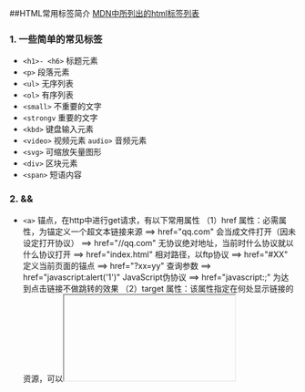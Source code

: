 ##HTML常用标签简介
[MDN中所列出的html标签列表](https://developer.mozilla.org/zh-CN/docs/Web/HTML/Element)
### 1. 一些简单的常见标签
- `<h1>- <h6>` 标题元素
- `<p>` 段落元素
- `<ul>` 无序列表
- `<ol>` 有序列表
- `<small>` 不重要的文字
- `<strongv` 重要的文字
- `<kbd>` 键盘输入元素
- `<video>` 视频元素 `audio>` 音频元素
- `<svg>` 可缩放矢量图形
- `<div>` 区块元素
- `<span>` 短语内容
### 2. <a>&&<ifram> 
- `<a>` 锚点，在http中进行get请求，有以下常用属性
（1）href 属性：必需属性，为锚定义一个超文本链接来源
==> href="qq.com" 会当成文件打开（因未设定打开协议）
==> href="//qq.com" 无协议绝对地址，当前时什么协议就以什么协议打开
==> href="index.html" 相对路径，以ftp协议
==> href="#XX" 定义当前页面的锚点
==> href="?xx=yy" 查询参数
==> href="javascript:alert('1')" JavaScript伪协议
==> href="javascript:;" 为达到点击链接不做跳转的效果
（2）target 属性：该属性指定在何处显示链接的资源，可以<iframe>标签连用，指向iframe的name
==> target=_blank 在新的页面打开
==> target=_self 在自身打开
==> target=_top 若在iframe中，在其最外层打开
==> target=_parent 若在iframe中，在其上一层iframe打开
（3）download 属性：当网页的响应Content-Type设置为“application/octet-stream”时，可以不用download
 当Content-Type设置为“text/html”时，若想下载如`<a href="index.html" download>link</a>`必须用download
- `<iframe>` 内联框架元素，有以下常用属性
==> src 属性 iframe指向的路径
==>  name 属性 与<a>标签配合使用，用于<a>标签的指向链接
==> frameborder 属性 iframe标签外边框，一般设置为0
### 3. 表单标签
注：表单元素若要正常提交至服务器，需有name属性
- `<form>` 在http中一般进行post请求
==> action 属性 用于制定表单提交的目标
==>  method 属性 用于表示表单以何种方式发至目标
==> target 属性 同<a>标签的target
- `<input type="submit">`&&`<input type="button">`&&`<button>`
PS：一个表单中，必须得有提交按钮，否则表单数据无法提交
==> <input type="submit"> 提交按钮，输入完数据 <kbd>Enter</kbd> 即可上传表单数据
==> <button> 一个表单中若没有提交按钮，仅有button标签，该标签会自动升级为submit
==> <input type="button"> 这么写就仅仅是一个普通的按钮，即使表单没有提交按钮也不会自动升级 
- `<input typt="checkbox>"`&&`<label>`
==> <input type="checkbox"> 复选框
==> 达到点击文字就可以选中复选框时可以和<label>连用，如：
&nbsp;&nbsp;&nbsp;&nbsp;&nbsp;&nbsp;<input type="checkbox" id="btn"> <label for="btn">apple</label>
&nbsp;&nbsp;&nbsp;&nbsp;&nbsp;&nbsp;不过常用下面这种写法：
&nbsp;&nbsp;&nbsp;&nbsp;&nbsp;&nbsp;<label>apple<input type="checkbox"></label>
- `<input type="radio">` 单选框，也可以同复选框一样与<label>标签连用
&nbsp;&nbsp;&nbsp;&nbsp;&nbsp;&nbsp;若达到几个单选框只能选择一个的效果，要设置一样的name属性
- `<select>` 下拉表单，常用的有name属性，multiple（可多选）属性
- `<option>` 下拉表单中的选项，有以下常用属性
==> `<optgroup>` 为多个option标签划分一个组，用label属性设置组名，如:
```
 <optgroup label="x1">
      <option value="1">10</option>
      <option value="2">12</option>
 </optgroup>
```
==> <option>标签的常用属性有value,设置选项上传至服务器的值
&nbsp;&nbsp;&nbsp;&nbsp;&nbsp;&nbsp;disabled 属性 设置选型不可选
&nbsp;&nbsp;&nbsp;&nbsp;&nbsp;&nbsp;selected属性 设置该选项默认选中
- `<textarea>` 多行文本域
==> 虽然该标签有cols属性和rows属性分别控制列数和行数，但都不是很准确，所以一般<texrtarea>标签的大小用css的height和width来控制
==> 在css中，还可以设置其resize=none;用来控制该多行文本域不可被用户拉动，防止影响网页布局
### 4. <table>表格元素
- <table>表格标签中只能有`<thead>`、`<tbody>`、`<tfoot>`三种标签。
- 如果没有<thead>和<tfoot>标签，所有的内容默认添加在<tbody>标签中，如果没有<tbody>标签，浏览器会自动添加。
- 在设置了`<thead>`、`<tbody>`、`<tfoot>`三种标签后，三种标签在代码中的顺序将不会影响网页渲染的效果，永远以`<thead>`、`<tbody>`、`<tfoot>`顺序进行展示。
- `<td> `表示表的数据、`<th>`表示表头(默认样式包括加粗和居中)，`<tr>`表示每一行
- 所有的`<td> `、`<th>`标签都要在`<tr>`标签里面
- `<colgroup>`(有闭合标签)、`<col>`(空标签)
代码实例参上，以观标签效果
```
<table border=1>
    <colgroup>
      <col width=100> <!-- 控制第一列的宽度-->
      <col width=100 bgcolor="blue"><!-- 控制第二列的宽度和背景颜色-->
      <col width=100>
      <col width=100>
    </colgroup>
    <thead>
      <tr>
        <th>h1</th>
        <th>h2</th>
        <th>h3</th>
        <th>h4</th>
      </tr>
    </thead>
    <tbody>
      <tr>
        <td>11</td>
        <td>12</td>
        <td>13</td>
        <td>14</td>
    </tbody>
    <tfoot>
      <tr>
        <td>31</td>
        <td>32</td>
        <td>33</td>
        <td>34</td>
      </tr>
    </tfoot>
  </table>
```
- css中，设置标签的边框合并
 ```
table{
      border-collapse:collapse;
    }
```
### 5. 常用的内容分区语义化标签
- `<article>` 表示文档、页面、应用或网站中的独立结构
- `<aside>` 其通常表现为侧边栏或者嵌入内容
- `<footer>` 表示最近一个章节内容或者根节点元素的页脚
- `<header>` 表示一组引导性的帮助，可能包含标题元素
- `<nav>`导航栏，描绘一个含有多个超链接的区域
- `<section>` 表示文档中的一个区域（或节），比如，内容中的一个专题组，一般来说会有包含一个标题
- `<dl>`、`<dt>`、`<dd>`
==> `<dl> `是一个包含术语定义以及描述的列表
==> `<dt> `用于在一个定义列表中声明一个术语
==> `<dd>` 用来指明一个描述列表`<dl>`元素中一个术语的描述
- `<main>` 表示文档的主体内容，由与文档直接相关，或者扩展于文档的中心主题、应用的主要功能部分的内容组成。
- `<address>` 可以让作者为它最近的`<article>`或者`<body>`]祖先元素提供联系信息。在后一种情况下，它应用于整个文档。

